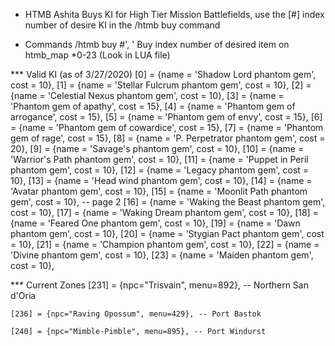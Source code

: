 * HTMB Ashita
Buys KI for High Tier Mission Battlefields, use the [#] index number of desire KI in the /htmb buy command

- Commands
/htmb buy #', ' Buy index number of desired item on htmb_map *0-23 (Look in LUA file)

*** Valid KI (as of 3/27/2020)
     [0] = {name = 'Shadow Lord phantom gem',      cost = 10},
     [1] = {name = 'Stellar Fulcrum phantom gem',  cost = 10},
     [2] = {name = 'Celestial Nexus phantom gem',  cost = 10},
     [3] = {name = 'Phantom gem of apathy',        cost = 15},
     [4] = {name = 'Phantom gem of arrogance',     cost = 15},
     [5] = {name = 'Phantom gem of envy',          cost = 15},
     [6] = {name = 'Phantom gem of cowardice',     cost = 15},
     [7] = {name = 'Phantom gem of rage',          cost = 15},
     [8] = {name = 'P. Perpetrator phantom gem',   cost = 20},
     [9] = {name = 'Savage\'s phantom gem',        cost = 10},
    [10] = {name = 'Warrior\'s Path phantom gem',  cost = 10},
    [11] = {name = 'Puppet in Peril phantom gem',  cost = 10},
    [12] = {name = 'Legacy phantom gem',           cost = 10},
    [13] = {name = 'Head wind phantom gem',        cost = 10},
    [14] = {name = 'Avatar phantom gem',           cost = 10},
    [15] = {name = 'Moonlit Path phantom gem',     cost = 10},
    -- page 2
    [16] = {name = 'Waking the Beast phantom gem', cost = 10},
    [17] = {name = 'Waking Dream phantom gem',     cost = 10},
    [18] = {name = 'Feared One phantom gem',       cost = 10},
    [19] = {name = 'Dawn phantom gem',             cost = 10},
    [20] = {name = 'Stygian Pact phantom gem',     cost = 10},
    [21] = {name = 'Champion phantom gem',         cost = 10},
    [22] = {name = 'Divine phantom gem',           cost = 10},
    [23] = {name = 'Maiden phantom gem',           cost = 10},


*** Current Zones
	[231] = {npc="Trisvain", menu=892}, -- Northern San d'Oria

	[236] = {npc="Raving Opossum", menu=429}, -- Port Bastok

	[240] = {npc="Mimble-Pimble", menu=895}, -- Port Windurst

